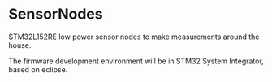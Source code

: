 # SensorNodes
STM32L152RE low power sensor nodes to make measurements around the house.

The firmware development environment will be in STM32 System Integrator, based on eclipse.



